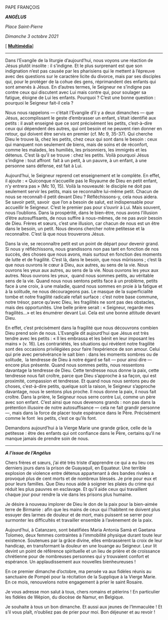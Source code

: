 PAPE FRANÇOIS

***ANGÉLUS***

*Place Saint-Pierre*

*Dimanche 3 octobre 2021*

[ **[Multimédia](http://w2.vatican.va/content/francesco/fr/events/event.dir.html/content/vaticanevents/fr/2021/10/3/angelus.html)**]

______________________

Dans l’Evangile de la liturgie d’aujourd’hui, nous voyons une réaction de Jésus plutôt insolite : il s’indigne. Et le plus surprenant est que son indignation n’est pas causée par les pharisiens qui le mettent à l’épreuve avec des questions sur le caractère licite du divorce, mais par ses disciples qui, pour le protéger de la cohue des gens, réprimandent des enfants qui sont amenés à Jésus. En d’autres termes, le Seigneur ne s’indigne pas contre ceux qui discutent avec Lui mais contre qui, pour soulager sa fatigue, éloigne de Lui les enfants. Pourquoi ? C’est une bonne question : pourquoi le Seigneur fait-il cela ?

Nous nous rappelons — c’était l’Evangile d’il y a deux dimanches — que Jésus, accomplissant le geste d’embrasser un enfant, s’était identifié aux petits : il avait enseigné que ce sont précisément les petits, c’est-à-dire ceux qui dépendent des autres, qui ont besoin et ne peuvent rien donner en retour, qui doivent être servis en premier (cf. Mc 9, 35-37). Qui cherche Dieu le trouve là, chez les petits, chez ceux qui sont dans le besoin : ceux qui manquent non seulement de biens, mais de soins et de réconfort, comme les malades, les humiliés, les prisonniers, les immigrés et les détenus. C’est là qu’il se trouve : chez les petits. Voilà pourquoi Jésus s’indigne : tout affront  fait à un petit, à un pauvre, à un enfant, à une personne sans défense, est fait à Lui.

Aujourd’hui, le Seigneur reprend cet enseignement et le complète. En effet, il ajoute : « Quiconque n’accueille pas le Royaume de Dieu en petit enfant, n’y entrera pas » (Mc 10, 15). Voilà la nouveauté: le disciple ne doit pas seulement servir les petits, mais se reconnaître lui-même petit. Chacun de nous se reconnaît-il petit devant Dieu ? Réfléchissons-y, cela nous aidera. Se savoir petit, savoir  que l’on a besoin de salut, est indispensable pour accueillir le Seigneur. C’est le premier pas pour s’ouvrir à Lui. Mais souvent, nous l’oublions. Dans la prospérité, dans le bien-être, nous avons l’illusion d’être autosuffisants, de nous suffire à nous-mêmes, de ne pas avoir besoin de Dieu. Frères et sœurs, c’est une illusion, car chacun de nous est un être dans le besoin, un petit. Nous devons chercher notre petitesse et la reconnaître. C’est là que nous trouverons Jésus.

Dans la vie, se reconnaître petit est un point de départ pour devenir grand. Si nous y réfléchissons, nous grandissons non pas tant en fonction de nos succès, des choses que nous avons, mais surtout en fonction des moments de lutte et de fragilité. C’est là, dans le besoin, que nous mûrissons ; c’est là que nous ouvrons le cœur à Dieu, aux autres, au sens de la vie. Nous ouvrons les yeux aux autres, au sens de la vie. Nous ouvrons les yeux aux autres. Nous ouvrons les yeux,  quand nous sommes petits, au véritable sens de la vie. Quand nous nous sentons petits face à un problème, petits face à une croix, à une maladie, quand nous sommes en proie à la fatigue et à la solitude, ne nous décourageons pas. Le masque de la superficialité tombe et notre fragilité radicale refait surface : c’est notre base commune, notre trésor, parce qu’avec Dieu, les fragilités ne sont pas des obstacles, mais des opportunités. Une belle prière serait : « Seigneur, regarde mes fragilités...» et les énumérer devant Lui. Cela est une bonne attitude devant Dieu.

En effet, c’est précisément dans la fragilité que nous découvrons combien Dieu prend soin de nous. L’Evangile dit aujourd’hui que Jésus est très tendre avec les petits : « Il les embrassa et les bénit en leur imposant les mains » (v. 16). Les contrariétés, les situations qui révèlent notre fragilité sont des occasions privilégiées pour faire l’expérience de son amour. Celui qui prie avec persévérance le sait bien : dans les moments sombres ou de solitude,  la tendresse de Dieu à notre égard se fait — pour ainsi dire — encore plus présente. Quand nous sommes petits, nous ressentons davantage la tendresse de Dieu. Cette tendresse nous donne la paix, cette tendresse nous fait croître, parce que Dieu s’approche à sa façon, qui est proximité, compassion et tendresse. Et quand nous nous sentons peu de choses, c’est-à-dire petits, quelque soit la raison, le Seigneur s’approche davantage, nous le sentons plus proche. Il nous donne la paix, il nous fait croître. Dans la prière, le Seigneur nous serre contre Lui, comme un père avec son enfant. C’est ainsi que nous devenons grands : non pas dans la prétention illusoire de notre autosuffisance — cela ne fait grandir personne —, mais dans la force de placer toute espérance dans le Père. Précisément comme le font  les petits, c’est ce qu’ils font.

Demandons aujourd’hui à la Vierge Marie une grande grâce, celle de la petitesse : être des enfants qui ont confiance dans le Père, certains qu’il ne manque jamais de prendre soin de nous.

___________________________________________________

***A l'issue de l’Angélus***

Chers frères et sœurs, j’ai été très triste d’apprendre ce qui a eu lieu ces derniers jours dans la prison de Guayaquil, en Equateur. Une terrible explosion de violence entre détenus appartenant à des bandes rivales a provoqué plus de cent morts et de nombreux blessés. Je prie pour eux et pour leurs familles. Que Dieu nous aide à soigner les plaies du crime qui réduit les plus pauvres en esclavage. Et qu’il aide ceux qui travaillent chaque jour pour rendre la vie dans les prisons plus humaine.

Je désire à nouveau implorer de Dieu le don de la paix pour la bien-aimée terre de Birmanie : afin que les mains de ceux qui l’habitent ne doivent plus essuyer des larmes de douleur et de mort, mais puissent se serrer pour surmonter les difficultés et travailler ensemble à l’avènement de la paix.

Aujourd’hui, à Catanzaro, sont béatifiées Maria Antonia Samà et Gaetana Tolomeo, deux femmes contraintes à l’immobilité physique durant toute leur existence. Soutenues par la grâce divine, elles embrassèrent la croix de leur handicap, en transformant la douleur en une louange au Seigneur. Leur lit devint un point de référence spirituelle et un lieu de prière et de croissance chrétienne pour de nombreuses personnes qui y trouvaient confort et espérance. Un applaudissement aux nouvelles bienheureuses !

En ce premier dimanche d’octobre, ma pensée va aux fidèles réunis au sanctuaire de Pompéi pour la récitation de la Supplique à la Vierge Marie. En ce mois, renouvelons notre engagement à prier le saint Rosaire.

Je vous adresse mon salut à tous, chers romains et pèlerins ! En particulier les fidèles de Wépion, du diocèse de Namur, en Belgique.

Je souhaite à tous un bon dimanche. Et aussi aux jeunes de l’Immaculée ! Et s’il vous plaît, n’oubliez pas de prier pour moi. Bon déjeuner et au revoir !